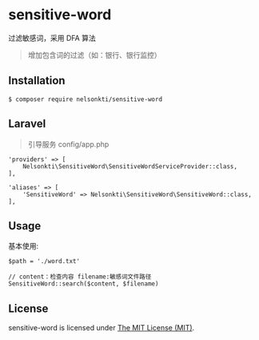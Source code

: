 # sensitive-word
过滤敏感词，采用 DFA 算法
> 增加包含词的过滤（如：银行、银行监控）

## Installation

```shell
$ composer require nelsonkti/sensitive-word
```

## Laravel
> 引导服务 config/app.php
```
'providers' => [
    Nelsonkti\SensitiveWord\SensitiveWordServiceProvider::class,
],

'aliases' => [
    'SensitiveWord' => Nelsonkti\SensitiveWord\SensitiveWord::class,
],
```

## Usage

基本使用:


```
$path = './word.txt'

// content：检查内容 filename:敏感词文件路径
SensitiveWord::search($content, $filename)
```

## License

sensitive-word is licensed under [The MIT License (MIT)](https://github.com/nelsonkti/sensitive-word/blob/master/LICENSE).